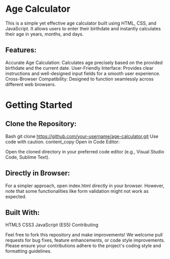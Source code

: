 # Age Calculator

This is a simple yet effective age calculator built using HTML, CSS, and JavaScript. It allows users to enter their birthdate and instantly calculates their age in years, months, and days.

## Features:

Accurate Age Calculation: Calculates age precisely based on the provided birthdate and the current date.
User-Friendly Interface: Provides clear instructions and well-designed input fields for a smooth user experience.
Cross-Browser Compatibility: Designed to function seamlessly across different web browsers.

# Getting Started

## Clone the Repository:

Bash
git clone https://github.com/your-username/age-calculator.git
Use code with caution.
content_copy
Open in Code Editor:

Open the cloned directory in your preferred code editor (e.g., Visual Studio Code, Sublime Text).

## Directly in Browser:

For a simpler approach, open index.html directly in your browser. However, note that some functionalities like form validation might not work as expected.

## Built With:

HTML5
CSS3
JavaScript (ES5)
Contributing

Feel free to fork this repository and make improvements! We welcome pull requests for bug fixes, feature enhancements, or code style improvements. Please ensure your contributions adhere to the project's coding style and formatting guidelines.
